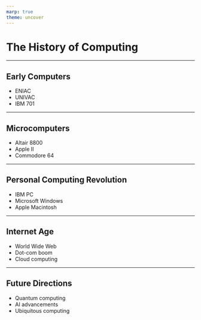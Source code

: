 ```yaml
---
marp: true
theme: uncover
---
```


# The History of Computing

---

## Early Computers
- ENIAC
- UNIVAC
- IBM 701

---

## Microcomputers
- Altair 8800
- Apple II
- Commodore 64

---

## Personal Computing Revolution
- IBM PC
- Microsoft Windows
- Apple Macintosh

---

## Internet Age
- World Wide Web
- Dot-com boom
- Cloud computing

---

## Future Directions
- Quantum computing
- AI advancements
- Ubiquitous computing
